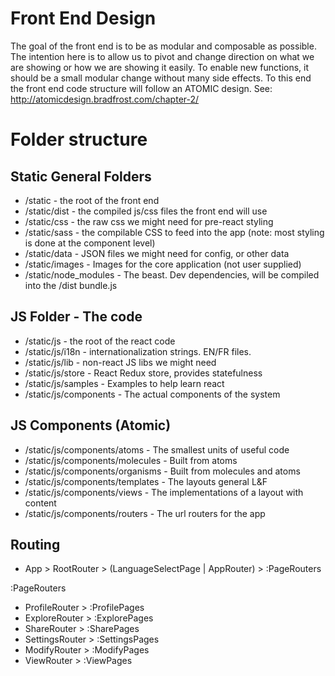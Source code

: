 # Front End Design

The goal of the front end is to be as modular and composable as possible. The intention here is to allow us to pivot and change direction on what we are showing or how we are showing it easily. To enable new functions, it should be a small modular change without many side effects. To this end the front end code structure will follow an ATOMIC design. See: http://atomicdesign.bradfrost.com/chapter-2/

# Folder structure

## Static General Folders
* /static - the root of the front end
* /static/dist - the compiled js/css files the front end will use
* /static/css - the raw css we might need for pre-react styling
* /static/sass - the compilable CSS to feed into the app (note: most styling is done at the component level)
* /static/data - JSON files we might need for config, or other data
* /static/images - Images for the core application (not user supplied)
* /static/node_modules - The beast. Dev dependencies, will be compiled into the /dist bundle.js

## JS Folder - The code
* /static/js - the root of the react code
* /static/js/i18n - internationalization strings. EN/FR files.
* /static/js/lib - non-react JS libs we might need
* /static/js/store - React Redux store, provides statefulness
* /static/js/samples - Examples to help learn react
* /static/js/components - The actual components of the system

## JS Components (Atomic)
* /static/js/components/atoms - The smallest units of useful code
* /static/js/components/molecules - Built from atoms
* /static/js/components/organisms - Built from molecules and atoms
* /static/js/components/templates - The layouts general L&F
* /static/js/components/views - The implementations of a layout with content
* /static/js/components/routers - The url routers for the app

## Routing

* App > RootRouter > (LanguageSelectPage | AppRouter) > :PageRouters


:PageRouters
* ProfileRouter > :ProfilePages
* ExploreRouter > :ExplorePages
* ShareRouter > :SharePages
* SettingsRouter > :SettingsPages
* ModifyRouter > :ModifyPages
* ViewRouter > :ViewPages